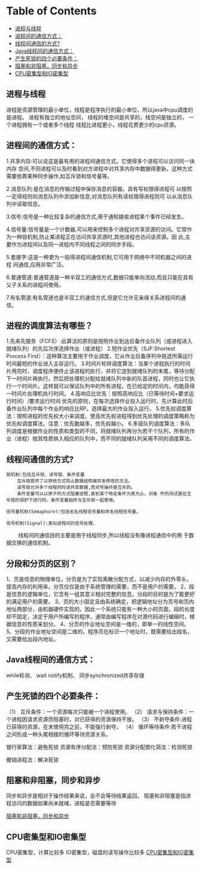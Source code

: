 # Table of Contents

  * [进程与线程](#进程与线程)
  * [进程间的通信方式：](#进程间的通信方式：)
  * [线程间通信的方式?](#线程间通信的方式)
  * [Java线程间的通信方式：](#java线程间的通信方式：)
  * [产生死锁的四个必要条件：](#产生死锁的四个必要条件：)
  * [阻塞和非阻塞，同步和异步](#阻塞和非阻塞，同步和异步)
  * [CPU密集型和IO密集型](#cpu密集型和io密集型)


## 进程与线程
进程是资源管理的最小单位，线程是程序执行的最小单位，所以java中cpu调度的是进程。
进程有独立的地址空间，   线程的堆空间是共享的，栈空间是独立的，
一个进程拥有一个或者多个线程
线程比进程更小，线程花费更少的cpu资源。

## 进程间的通信方式：

1.共享内存:可以说这是最有用的进程间通信方式。它使得多个进程可以访问同一块内存 空间,不同进程可以及时看到对方进程中对共享内存中数据得更新。这种方式 需要依靠某种同步操作,如互斥锁和信号量等。

2.消息队列:是在消息的传输过程中保存消息的容器。具有写权限得进程可 以按照一定得规则向消息队列中添加新信息;对消息队列有读权限得进程则可 以从消息队列中读取信息。

3.信号:信号是一种比较复杂的通信方式,用于通知接收进程某个事件已经发生。

4.信号量:信号量是一个计数器,可以用来控制多个进程对共享资源的访问。它常作 为一种锁机制,防止某进程正在访问共享资源时,其他进程也访问该资源。因 此,主要作为进程间以及同一进程内不同线程之间的同步手段。

5.套接字:这是一种更为一般得进程间通信机制,它可用于网络中不同机器之间的进程 间通信,应用非常广泛。

6.普通管道:普通管道是一种半双工的通信方式,数据只能单向流动,而且只能在具有 父子关系的进程间使用。

7.有名管道:有名管道也是半双工的通信方式,但是它允许无亲缘关系进程间的通信。

## 进程的调度算法有哪些？

1.先来先服务（FCFS）:此算法的原则是按照作业到达后备作业队列（或进程进入就绪队列）的先后次序选择作业（或进程）
2.短作业优先（SJF:Shortest Process First）：这种算法主要用于作业调度，它从作业后备序列中挑选所需运行时间最短的作业进入主存运行。
3.时间片轮转调度算法：当某个进程执行的时间片用完时，调度程序便终止该进程的执行，并将它送到就绪队列的末尾，等待分配下一时间片再执行。然后把处理机分配给就绪队列中新的队首进程，同时也让它执行一个时间片。这样就可以保证队列中的所有进程，在已给定的时间内，均能获得一时间片处理机执行时间。
4.高响应比优先：按照高响应比（已等待时间+要求运行时间）/要求运行时间 优先的原则，在每次选择作业投入运行时，先计算此时后备作业队列中每个作业的响应比RP。选择最大的作业投入运行。
5.优先权调度算法：按照进程的优先权大小来调度。使高优先权进程得到优先处理的调度策略称为优先权调度算法。注意：优先数越多，优先权越小。
6.多级队列调度算法：多队列调度是根据作业的性质和类型的不同，将就绪队列再分为若干个队列，所有的作业（进程）按其性质排入相应的队列中，而不同的就绪队列采用不同的调度算法。



## 线程间通信的方式?

    锁机制:包括互斥锁、读写锁、条件变量
        互斥锁提供了以排他方式防止数据结构被并发修改的方法。
        读写锁允许多个线程同时读共享数据,而对写操作是互斥的。
        条件变量可以以原子的方式阻塞进程,直到某个特定条件为真为止。对条 件的测试是在互斥锁的保护下进行的。条件变量始终与互斥锁一起使用。

    信号量机制(Semaphore):包括无名线程信号量和命名线程信号量。

    信号机制(Signal):类似进程间的信号处理。

     线程间的通信目的主要是用于线程同步,所以线程没有像进程通信中的用 于数据交换的通信机制。

## 分段和分页的区别？

1、页是信息的物理单位，分页是为了实现离散分配方式，以减少内存的外零头，提高内存的利用率。分页仅仅是由于系统管理的需要，而不是用户的需要。
2、段是信息的逻辑单位，它含有一组其意义相对完整的信息。分段的目的是为了能更好的满足用户的需要。
3、页的大小固定且由系统确定，把逻辑地址分为页号和页内地址两部分，由机器硬件实现的。因此一个系统只能有一种大小的页面。段的长度却不固定，决定于用户所编写的程序，通常由编写程序在对源代码进行编辑时，根据信息的性质来划分。
4、分页的作业地址空间是一维的，即单一的线性空间。
5、分段的作业地址空间是二维的，程序员在标识一个地址时，既需要给出段名，又需要给出段内地址。



## Java线程间的通信方式：
while轮询、 wait notify机制、 同步synchronized共享存储

## 产生死锁的四个必要条件：
（1） 互斥条件：一个资源每次只能被一个进程使用。
（2） 请求与保持条件：一个进程因请求资源而阻塞时，对已获得的资源保持不放。
（3） 不剥夺条件:进程已获得的资源，在末使用完之前，不能强行剥夺。
（4） 循环等待条件:若干进程之间形成一种头尾相接的循环等待资源关系。

银行家算法：避免死锁
资源有序分配法：预防死锁
资源分配图化简法：检测死锁

撤销进程法：解决死锁

## 阻塞和非阻塞，同步和异步
同步和异步是相对于操作结果来说，会不会等待结果返回。
阻塞和非阻塞是指进程访问的数据如果尚未就绪，进程是否需要等待

[阻塞和非阻塞，同步和异步](https://blog.csdn.net/reed1991/article/details/53165005)


## CPU密集型和IO密集型
CPU密集型，计算比较多
IO密集型，磁盘的读写操作比较多
[CPU密集型和IO密集型](https://blog.csdn.net/reed1991/article/details/53900628)

